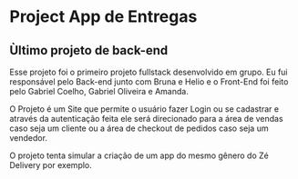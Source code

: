 # Project App de Entregas
## Ùltimo projeto de back-end

Esse projeto foi o primeiro projeto fullstack desenvolvido em grupo. Eu fui responsável pelo Back-end junto com Bruna e Helio e o Front-End foi feito pelo Gabriel Coelho, Gabriel Oliveira e Amanda.

O Projeto é um Site que permite o usuário fazer Login ou se cadastrar e através da autenticação feita ele será direcionado para a área de vendas caso seja um cliente ou a área de checkout de pedidos caso seja um vendedor.

O projeto tenta simular a criação de um app do mesmo gênero do Zé Delivery por exemplo.
